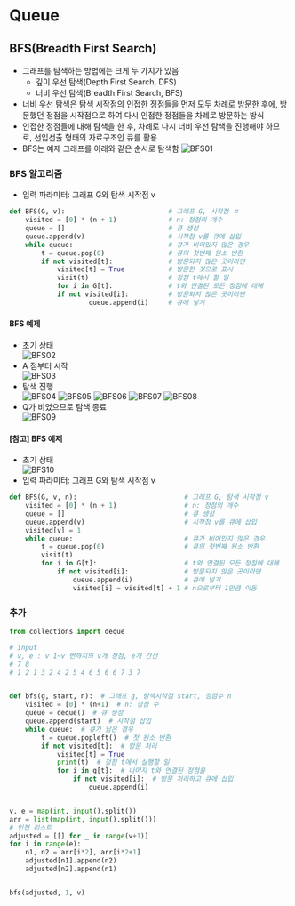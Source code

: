 # Queue
## BFS(Breadth First Search)
- 그래프를 탐색하는 방법에는 크게 두 가지가 있음
    - 깊이 우선 탐색(Depth First Search, DFS)
    - 너비 우선 탐색(Breadth First Search, BFS)
- 너비 우선 탐색은 탐색 시작점의 인접한 정점들을 먼저 모두 차례로 방문한 후에, 방문했던 정점을 시작점으로 하여 다시 인접한 정점들을 차례로 방문하는 방식
- 인접한 정점들에 대해 탐색을 한 후, 차례로 다시 너비 우선 탐색을 진행해야 하므로, 선입선출 형태의 자료구조인 큐를 활용
- BFS는 예제 그래프를 아래와 같은 순서로 탐색함
![BFS01](./asset/BFS01.png)

### BFS 알고리즘
- 입력 파라미터: 그래프 G와 탐색 시작점 v
```python
def BFS(G, v):                          # 그래프 G, 시작점 ㅍ
    visited = [0] * (n + 1)             # n: 정점의 개수
    queue = []                          # 큐 생성
    queue.append(v)                     # 시작점 v를 큐에 삽입
    while queue:                        # 큐가 비어있지 않은 경우
        t = queue.pop(0)                # 큐의 첫번째 원소 반환
        if not visited[t]:              # 방문되지 않은 곳이라면
            visited[t] = True           # 방문한 것으로 표시
            visit(t)                    # 정점 t에서 할 일
            for i in G[t]:              # t와 연결된 모든 정점에 대해
            if not visited[i]:          # 방문되지 않은 곳이라면
                    queue.append(i)     # 큐에 넣기
```

#### BFS 예제
- 초기 상태     
![BFS02](./asset/BFS02.png)
- A 점부터 시작     
![BFS03](./asset/BFS03.png)
- 탐색 진행     
![BFS04](./asset/BFS04.png)
![BFS05](./asset/BFS05.png)
![BFS06](./asset/BFS06.png)
![BFS07](./asset/BFS07.png)
![BFS08](./asset/BFS08.png)
- Q가 비었으므로 탐색 종료      
![BFS09](./asset/BFS09.png)

 #### [참고] BFS 예제
- 초기 상태     
![BFS10](./asset/BFS10.png)
- 입력 파라미터: 그래프 G와 탐색 시작점 v
```python
def BFS(G, v, n):                           # 그래프 G, 탐색 시작점 v
    visited = [0] * (n + 1)                 # n: 정점의 개수
    queue = []                              # 큐 생성
    queue.append(v)                         # 시작점 v를 큐에 삽입
    visited[v] = 1
    while queue:                            # 큐가 비어있지 않은 경우
        t = queue.pop(0)                    # 큐의 첫번째 원소 반환
        visit(t)
        for i in G[t]:                      # t와 연결된 모든 정점에 대해
            if not visited[i]:              # 방문되지 않은 곳이라면
                queue.append(i)             # 큐에 넣기
                visited[i] = visited[t] + 1 # n으로부터 1만큼 이동
```

### 추가
```python
from collections import deque

# input
# v, e : v 1~v 번까지의 v개 정점, e개 간선
# 7 8
# 1 2 1 3 2 4 2 5 4 6 5 6 6 7 3 7


def bfs(g, start, n):  # 그래프 g, 탐색시작점 start, 정점수 n
    visited = [0] * (n+1)  # n: 정점 수
    queue = deque()  # 큐 생성
    queue.append(start)  # 시작점 삽입
    while queue:  # 큐가 남은 경우
        t = queue.popleft()  # 첫 원소 반환
        if not visited[t]:  # 방문 처리
            visited[t] = True
            print(t)  # 정점 t에서 실행할 일
            for i in g[t]:  # 나머지 t와 연결된 정점을
                if not visited[i]:  # 방문 처리하고 큐에 삽입
                    queue.append(i)


v, e = map(int, input().split())
arr = list(map(int, input().split()))
# 인접 리스트
adjusted = [[] for _ in range(v+1)]
for i in range(e):
    n1, n2 = arr[i*2], arr[i*2+1]
    adjusted[n1].append(n2)
    adjusted[n2].append(n1)


bfs(adjusted, 1, v)
```
